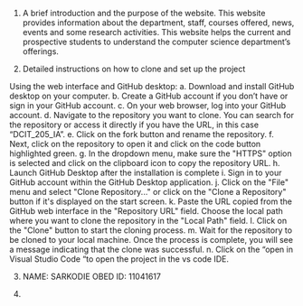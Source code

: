 1.	A brief introduction and the purpose of the website.
This website provides information about the department, staff, courses offered, news, events and some research activities. This website helps the current and prospective students to understand the computer science department’s offerings.

2.	Detailed instructions on how to clone and set up the project

Using the web interface and GitHub desktop:
a.	Download and install GitHub desktop on your computer.
b.	Create a GitHub account if you don’t have or sign in your GitHub account.
c.	On your web browser, log into your GitHub account.
d.	Navigate to the repository you want to clone. You can search for the repository or access it directly if you have the URL, in this case “DCIT_205_IA”.
e.	Click on the fork button and rename the repository.
f.	Next, click on the repository to open it and click on the code button highlighted green.
g.	In the dropdown menu, make sure the "HTTPS" option is selected and click on the clipboard icon to copy the repository URL.
h.	Launch GitHub Desktop after the installation is complete
i.	Sign in to your GitHub account within the GitHub Desktop application.
j.	Click on the "File" menu and select "Clone Repository..." or click on the "Clone a Repository" button if it's displayed on the start screen.
k.	Paste the URL copied from the GitHub web interface in the "Repository URL" field. Choose the local path where you want to clone the repository in the "Local Path" field.
l.	Click on the "Clone" button to start the cloning process.
m.	Wait for the repository to be cloned to your local machine. Once the process is complete, you will see a message indicating that the clone was successful.
n.	Click on the “open in Visual Studio Code “to open the project in the vs code IDE.


3.	 NAME: SARKODIE OBED		ID: 11041617

4. 


